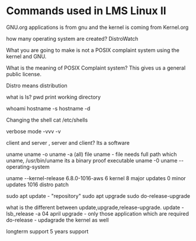 # Commands used in LMS Linux II

GNU.org applications is from gnu
and the kernel is coming from Kernel.org

how many operating system are created?
DistroWatch 

What you are going to make is not a POSIX complaint system using the kernel and GNU.

What is the meaning of POSIX Complaint system?
This gives us a general public license. 

Distro means distribution

what is ls?
pwd  print working directory

whoami
hostname -s
hostname -d

Changing the shell cat /etc/shells

verbose mode
-vvv -v

client and server , server and client?
    Its a software

uname 
uname -o
uname -a (all)
file uname - file needs full path
which uname, 
/usr/bin/uname
its a binary proof executable 
uname -0
uname --operating-system

uname --kernel-release
6.8.0-1016-aws
6 kernel
8 major updates
0 minor updates
1016 distro patch

sudo apt update - "repository"
sudo apt upgrade
sudo do-release-upgrade

what is the different between update,upgrade,release-upgrade.
update - lsb_release -a
04 april
upgrade - only those application which are required
do-release - updagrade the kernel as well

longterm support
5 years support





